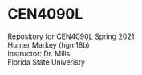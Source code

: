 # CEN4090L
Repository for CEN4090L Spring 2021  
Hunter Markey (hgm18b)  
Instructor: Dr. Mills  
Florida State Univeristy
